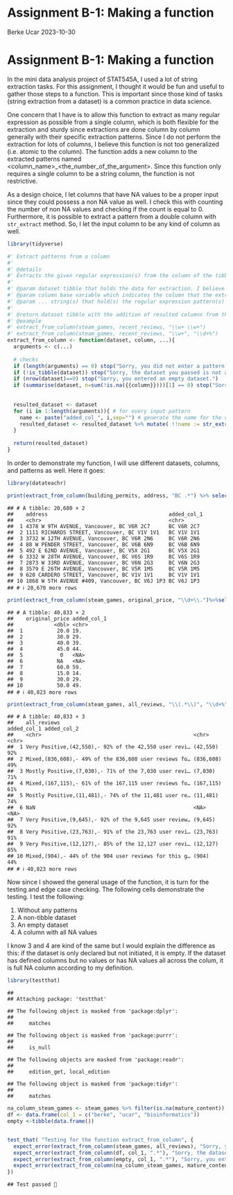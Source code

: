 Assignment B-1: Making a function
================
Berke Ucar
2023-10-30

# Assignment B-1: Making a function

In the mini data analysis project of STAT545A, I used a lot of string
extraction tasks. For this assignment, I thought it would be fun and
useful to gather those steps to a function. This is important since
those kind of tasks (string extraction from a dataset) is a common
practice in data science.

One concern that I have is to allow this function to extract as many
regular expression as possible from a single column, which is both
flexible for the extraction and sturdy since extractions are done column
by column generally with their specific extraction patterns. Since I do
not perform the extraction for lots of columns, I believe this function
is not too generalized (i.e. atomic to the column). The function adds a
new column to the extracted patterns named
<column_name>\_<the_number_of_the_argument>. Since this function only
requires a single column to be a string column, the function is not
restrictive.

As a design choice, I let columns that have NA values to be a proper
input since they could possess a non NA value as well. I check this with
counting the number of non NA values and checking if the count is equal
to 0. Furthermore, it is possible to extract a pattern from a double
column with `str_extract` method. So, I let the input column to be any
kind of column as well.

``` r
library(tidyverse)

#' Extract patterns from a column
#' 
#' @details 
#' Extracts the given regular expression(s) from the column of the tibble and makes a new column or new columns out of extraction(s). The column of extraction can be any type of column since str_extract allows extraction on every data type and returns a string as a result. This function returns the resulted tibble.
#' 
#' @param dataset tibble that holds the data for extraction. I believe "dataset" represents the input well since user needs to use a tibble that represents a dataset.
#' @param column base variable which indicates the column that the extraction will be performed on. The reason I named this "column" is that user can specify only one column and column is explanatory for that case
#' @param ... string(s) that hold(s) the regular expression pattern(s) for the extraction. Since user can specify different patterns for the column, I chose ellipsis for these parameters.
#'
#' @return dataset tibble with the addition of resulted columns from the extraction
#' @example 
#' extract_from_column(steam_games, recent_reviews, "\\w+ \\w+")
#' extract_from_column(steam_games, recent_reviews, "\\w+", "\\d+%")
extract_from_column <- function(dataset, column, ...){
  arguments <- c(...)
  
  # checks
  if (length(arguments) == 0) stop("Sorry, you did not enter a pattern or patterns.")
  if (!is_tibble(dataset)) stop("Sorry, the dataset you passed is not a tibble, it is: ", class(dataset))
  if (nrow(dataset)==0) stop("Sorry, you entered an empty dataset.")
  if (summarise(dataset, n=sum(!is.na({{column}})))[1] == 0) stop("Sorry, you entered a full NA column.")
  
  
  resulted_dataset <- dataset
  for (i in 1:length(arguments)){ # for every input pattern
    name <- paste("added_col_", i,sep="") # generate the name for the column
    resulted_dataset <- resulted_dataset %>% mutate( !!name := str_extract(pattern=arguments[i], string={{column}}))  # extract the pattern and put it into corresponding column
  }
  
  return(resulted_dataset)
}
```

In order to demonstrate my function, I will use different datasets,
columns, and patterns as well. Here it goes:

``` r
library(datateachr)

print(extract_from_column(building_permits, address, "BC .*") %>% select(address, added_col_1)) # basic usage, extract a pattern from a string column. I only show the extracted column and the resource column here for the sake of the reader.
```

    ## # A tibble: 20,680 × 2
    ##    address                                       added_col_1
    ##    <chr>                                         <chr>      
    ##  1 4378 W 9TH AVENUE, Vancouver, BC V6R 2C7      BC V6R 2C7 
    ##  2 1111 RICHARDS STREET, Vancouver, BC V1V 1V1   BC V1V 1V1 
    ##  3 3732 W 12TH AVENUE, Vancouver, BC V6R 2N6     BC V6R 2N6 
    ##  4 88 W PENDER STREET, Vancouver, BC V6B 6N9     BC V6B 6N9 
    ##  5 492 E 62ND AVENUE, Vancouver, BC V5X 2G1      BC V5X 2G1 
    ##  6 3332 W 28TH AVENUE, Vancouver, BC V6S 1R9     BC V6S 1R9 
    ##  7 2873 W 33RD AVENUE, Vancouver, BC V6N 2G3     BC V6N 2G3 
    ##  8 3579 E 26TH AVENUE, Vancouver, BC V5R 1M5     BC V5R 1M5 
    ##  9 620 CARDERO STREET, Vancouver, BC V1V 1V1     BC V1V 1V1 
    ## 10 1868 W 5TH AVENUE #409, Vancouver, BC V6J 1P3 BC V6J 1P3 
    ## # ℹ 20,670 more rows

``` r
print(extract_from_column(steam_games, original_price, "\\d+\\.")%>%select(original_price, added_col_1)) # extraction of the decimal part of a double column, I only show the extracted column and the resource column here for the sake of the reader. !!! For this method since 0 is 0 in double as well, it cannot find the . hence it cannot extract the pattern
```

    ## # A tibble: 40,833 × 2
    ##    original_price added_col_1
    ##             <dbl> <chr>      
    ##  1           20.0 19.        
    ##  2           30.0 29.        
    ##  3           40.0 39.        
    ##  4           45.0 44.        
    ##  5            0   <NA>       
    ##  6           NA   <NA>       
    ##  7           60.0 59.        
    ##  8           15.0 14.        
    ##  9           30.0 29.        
    ## 10           50.0 49.        
    ## # ℹ 40,823 more rows

``` r
print(extract_from_column(steam_games, all_reviews, "\\(.*\\)", "\\d+%")%>%select(all_reviews, added_col_1, added_col_2)) # extraction of the multiple parts of a string column, I only show the extracted columns and the resource column here for the sake of the reader.
```

    ## # A tibble: 40,833 × 3
    ##    all_reviews                                           added_col_1 added_col_2
    ##    <chr>                                                 <chr>       <chr>      
    ##  1 Very Positive,(42,550),- 92% of the 42,550 user revi… (42,550)    92%        
    ##  2 Mixed,(836,608),- 49% of the 836,608 user reviews fo… (836,608)   49%        
    ##  3 Mostly Positive,(7,030),- 71% of the 7,030 user revi… (7,030)     71%        
    ##  4 Mixed,(167,115),- 61% of the 167,115 user reviews fo… (167,115)   61%        
    ##  5 Mostly Positive,(11,481),- 74% of the 11,481 user re… (11,481)    74%        
    ##  6 NaN                                                   <NA>        <NA>       
    ##  7 Very Positive,(9,645),- 92% of the 9,645 user review… (9,645)     92%        
    ##  8 Very Positive,(23,763),- 91% of the 23,763 user revi… (23,763)    91%        
    ##  9 Very Positive,(12,127),- 85% of the 12,127 user revi… (12,127)    85%        
    ## 10 Mixed,(904),- 44% of the 904 user reviews for this g… (904)       44%        
    ## # ℹ 40,823 more rows

Now since I showed the general usage of the function, it is turn for the
testing and edge case checking. The following cells demonstrate the
testing. I test the following:

1.  Without any patterns
2.  A non-tibble dataset
3.  An empty dataset
4.  A column with all NA values

I know 3 and 4 are kind of the same but I would explain the difference
as this: if the dataset is only declared but not initiated, it is empty.
If the dataset has defined columns but no values or has NA values all
across the colum, it is full NA column according to my definition.

``` r
library(testthat)
```

    ## 
    ## Attaching package: 'testthat'

    ## The following object is masked from 'package:dplyr':
    ## 
    ##     matches

    ## The following object is masked from 'package:purrr':
    ## 
    ##     is_null

    ## The following objects are masked from 'package:readr':
    ## 
    ##     edition_get, local_edition

    ## The following object is masked from 'package:tidyr':
    ## 
    ##     matches

``` r
na_column_steam_games <- steam_games %>% filter(is.na(mature_content))
df <- data.frame(col_1 = c("berke", "ucar", "bioinformatics"))
empty <-tibble(data.frame())


test_that( "Testing for the function extract_from_column", {
  expect_error(extract_from_column(steam_games, all_reviews), "Sorry, you did not enter a pattern or patterns.")
  expect_error(extract_from_column(df, col_1, ".*"), "Sorry, the dataset you passed is not a tibble, it is:")
  expect_error(extract_from_column(empty, col_1, ".*"), "Sorry, you entered an empty dataset.")
  expect_error(extract_from_column(na_column_steam_games, mature_content, ".*"), "Sorry, you entered a full NA column.")
})
```

    ## Test passed 🎊
